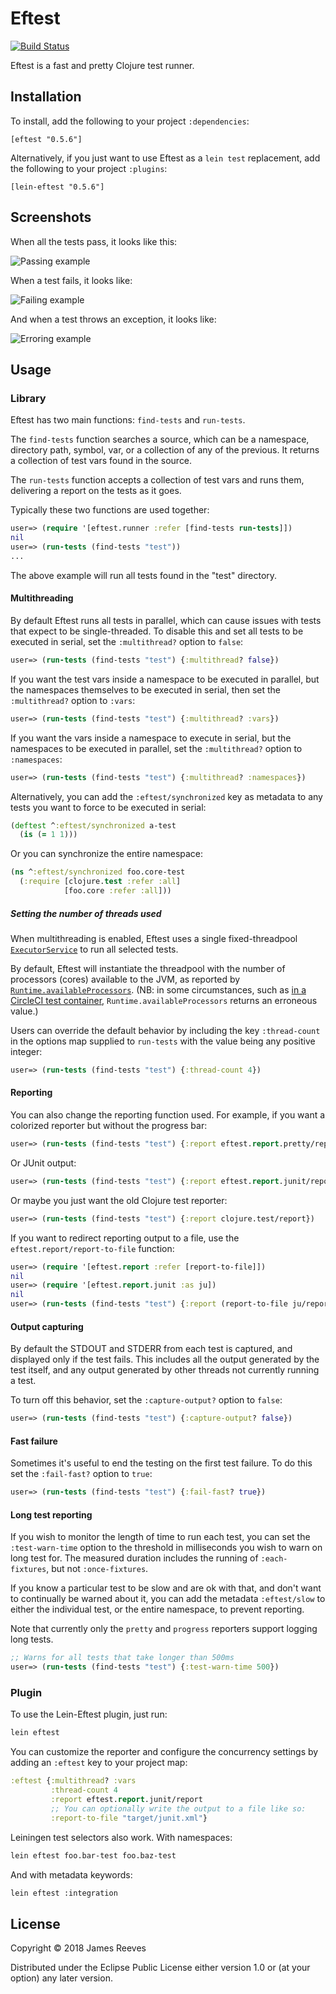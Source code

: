 # Eftest

[![Build Status](https://travis-ci.org/weavejester/eftest.svg?branch=master)](https://travis-ci.org/weavejester/eftest)

Eftest is a fast and pretty Clojure test runner.

## Installation

To install, add the following to your project `:dependencies`:

    [eftest "0.5.6"]

Alternatively, if you just want to use Eftest as a `lein test`
replacement, add the following to your project `:plugins`:

    [lein-eftest "0.5.6"]

## Screenshots

When all the tests pass, it looks like this:

![Passing example](doc/passing-example.png)

When a test fails, it looks like:

![Failing example](doc/failing-example.png)

And when a test throws an exception, it looks like:

![Erroring example](doc/erroring-example.png)

## Usage

### Library

Eftest has two main functions: `find-tests` and `run-tests`.

The `find-tests` function searches a source, which can be a namespace,
directory path, symbol, var, or a collection of any of the previous.
It returns a collection of test vars found in the source.

The `run-tests` function accepts a collection of test vars and runs
them, delivering a report on the tests as it goes.

Typically these two functions are used together:

```clojure
user=> (require '[eftest.runner :refer [find-tests run-tests]])
nil
user=> (run-tests (find-tests "test"))
...
```

The above example will run all tests found in the "test" directory.

#### Multithreading

By default Eftest runs all tests in parallel, which can cause issues
with tests that expect to be single-threaded. To disable this and set
all tests to be executed in serial, set the `:multithread?` option to
`false`:

```clojure
user=> (run-tests (find-tests "test") {:multithread? false})
```

If you want the test vars inside a namespace to be executed in
parallel, but the namespaces themselves to be executed in serial, then
set the `:multithread?` option to `:vars`:

```clojure
user=> (run-tests (find-tests "test") {:multithread? :vars})
```

If you want the vars inside a namespace to execute in serial, but the
namespaces to be executed in parallel, set the `:multithread?` option
to `:namespaces`:

```clojure
user=> (run-tests (find-tests "test") {:multithread? :namespaces})
```

Alternatively, you can add the `:eftest/synchronized` key as metadata
to any tests you want to force to be executed in serial:

```clojure
(deftest ^:eftest/synchronized a-test
  (is (= 1 1)))
```

Or you can synchronize the entire namespace:

```clojure
(ns ^:eftest/synchronized foo.core-test
  (:require [clojure.test :refer :all]
            [foo.core :refer :all]))
```

##### Setting the number of threads used

When multithreading is enabled, Eftest uses a single fixed-threadpool
[`ExecutorService`][executorservice] to run all selected tests.

By default, Eftest will instantiate the threadpool with the number of processors
(cores) available to the JVM, as reported by
[`Runtime.availableProcessors`][availableprocessors]. (NB: in some
circumstances, such as [in a CircleCI test container][resource-class],
`Runtime.availableProcessors` returns an erroneous value.)

[executorservice]: https://docs.oracle.com/en/java/javase/11/docs/api/java.base/java/util/concurrent/ExecutorService.html
[availableprocessors]: https://docs.oracle.com/en/java/javase/11/docs/api/java.base/java/lang/Runtime.html#availableProcessors()
[resource-class]: https://circleci.com/docs/2.0/configuration-reference/#resource_class

Users can override the default behavior by including the key `:thread-count`
in the options map supplied to `run-tests` with the value being any
positive integer:

```clojure
user=> (run-tests (find-tests "test") {:thread-count 4})
```

#### Reporting

You can also change the reporting function used. For example, if you
want a colorized reporter but without the progress bar:

```clojure
user=> (run-tests (find-tests "test") {:report eftest.report.pretty/report})
```

Or JUnit output:

```clojure
user=> (run-tests (find-tests "test") {:report eftest.report.junit/report})
```

Or maybe you just want the old Clojure test reporter:

```clojure
user=> (run-tests (find-tests "test") {:report clojure.test/report})
```

If you want to redirect reporting output to a file, use the
`eftest.report/report-to-file` function:

```clojure
user=> (require '[eftest.report :refer [report-to-file]])
nil
user=> (require '[eftest.report.junit :as ju])
nil
user=> (run-tests (find-tests "test") {:report (report-to-file ju/report "test.xml")})
```

#### Output capturing

By default the STDOUT and STDERR from each test is captured, and
displayed only if the test fails. This includes all the output
generated by the test itself, and any output generated by other
threads not currently running a test.

To turn off this behavior, set the `:capture-output?` option to
`false`:

```clojure
user=> (run-tests (find-tests "test") {:capture-output? false})
```

#### Fast failure

Sometimes it's useful to end the testing on the first test failure. To
do this set the `:fail-fast?` option to `true`:

```clojure
user=> (run-tests (find-tests "test") {:fail-fast? true})
```

#### Long test reporting

If you wish to monitor the length of time to run each test, you can
set the `:test-warn-time` option to the threshold in milliseconds you
wish to warn on long test for. The measured duration includes the
running of `:each-fixtures`, but not `:once-fixtures`.

If you know a particular test to be slow and are ok with that, and
don't want to continually be warned about it, you can add the metadata
`:eftest/slow` to either the individual test, or the entire namespace,
to prevent reporting.

Note that currently only the `pretty` and `progress` reporters support
logging long tests.

```clojure
;; Warns for all tests that take longer than 500ms
user=> (run-tests (find-tests "test") {:test-warn-time 500})
```

### Plugin

To use the Lein-Eftest plugin, just run:

```sh
lein eftest
```

You can customize the reporter and configure the concurrency settings
by adding an `:eftest` key to your project map:

```clojure
:eftest {:multithread? :vars
         :thread-count 4
         :report eftest.report.junit/report
         ;; You can optionally write the output to a file like so:
         :report-to-file "target/junit.xml"}
```

Leiningen test selectors also work. With namespaces:

```sh
lein eftest foo.bar-test foo.baz-test
```

And with metadata keywords:

```sh
lein eftest :integration
```

## License

Copyright © 2018 James Reeves

Distributed under the Eclipse Public License either version 1.0 or (at
your option) any later version.
